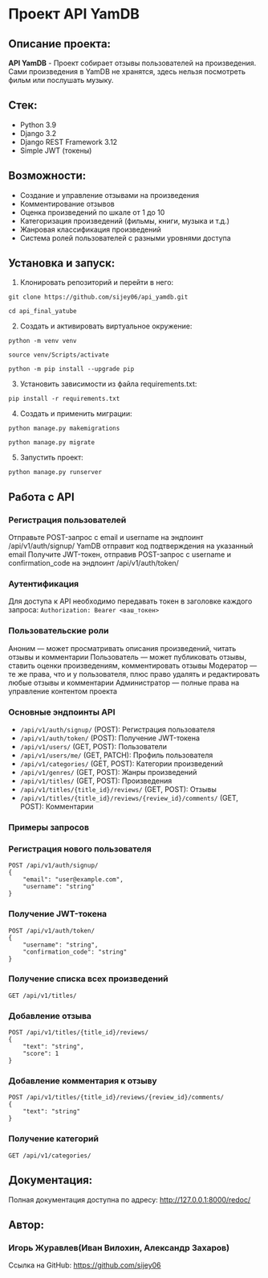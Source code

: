 # Проект API YamDB
## Описание проекта:
**API YamDB** - Проект собирает отзывы пользователей на произведения. Сами произведения в YamDB не хранятся, здесь нельзя посмотреть фильм или послушать музыку.
## Стек:
- Python 3.9
- Django 3.2
- Django REST Framework 3.12
- Simple JWT (токены)
## Возможности:
- Создание и управление отзывами на произведения
- Комментирование отзывов
- Оценка произведений по шкале от 1 до 10
- Категоризация произведений (фильмы, книги, музыка и т.д.)
- Жанровая классификация произведений
- Система ролей пользователей с разными уровнями доступа
## Установка и запуск:
1. Клонировать репозиторий и перейти в него:
```
git clone https://github.com/sijey06/api_yamdb.git
```
```
cd api_final_yatube
```
2. Cоздать и активировать виртуальное окружение:
```
python -m venv venv
```
```
source venv/Scripts/activate
```
```
python -m pip install --upgrade pip
```
3. Установить зависимости из файла requirements.txt:
```
pip install -r requirements.txt
```
4. Создать и применить миграции:
```
python manage.py makemigrations
```
```
python manage.py migrate
```
5. Запустить проект:
```
python manage.py runserver
```
## Работа с API
### Регистрация пользователей
Отправьте POST-запрос с email и username на эндпоинт /api/v1/auth/signup/
YamDB отправит код подтверждения на указанный email
Получите JWT-токен, отправив POST-запрос с username и confirmation_code на эндпоинт /api/v1/auth/token/
### Аутентификация
Для доступа к API необходимо передавать токен в заголовке каждого запроса:
```Authorization: Bearer <ваш_токен>```
### Пользовательские роли
Аноним — может просматривать описания произведений, читать отзывы и комментарии
Пользователь — может публиковать отзывы, ставить оценки произведениям, комментировать отзывы
Модератор — те же права, что и у пользователя, плюс право удалять и редактировать любые отзывы и комментарии
Администратор — полные права на управление контентом проекта
### Основные эндпоинты API
- `/api/v1/auth/signup/` (POST): Регистрация пользователя
- `/api/v1/auth/token/` (POST): Получение JWT-токена
- `/api/v1/users/` (GET, POST): Пользователи
- `/api/v1/users/me/` (GET, PATCH): Профиль пользователя
- `/api/v1/categories/` (GET, POST): Категории произведений
- `/api/v1/genres/` (GET, POST): Жанры произведений
- `/api/v1/titles/` (GET, POST): Произведения
- `/api/v1/titles/{title_id}/reviews/` (GET, POST): Отзывы
- `/api/v1/titles/{title_id}/reviews/{review_id}/comments/` (GET, POST): Комментарии
### Примеры запросов
### Регистрация нового пользователя
```
POST /api/v1/auth/signup/
{
    "email": "user@example.com",
    "username": "string"
}
```
### Получение JWT-токена
```
POST /api/v1/auth/token/
{
    "username": "string",
    "confirmation_code": "string"
}
```
### Получение списка всех произведений
```
GET /api/v1/titles/
```
### Добавление отзыва
```
POST /api/v1/titles/{title_id}/reviews/
{
    "text": "string",
    "score": 1
}
```
### Добавление комментария к отзыву
```
POST /api/v1/titles/{title_id}/reviews/{review_id}/comments/
{
    "text": "string"
}
```
### Получение категорий
```
GET /api/v1/categories/
```
## Документация:
Полная документация доступна по адресу:
http://127.0.0.1:8000/redoc/
## Автор:
### Игорь Журавлев(Иван Вилохин, Александр Захаров)
Ссылка на GitHub:
https://github.com/sijey06

